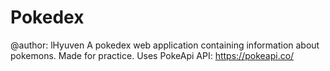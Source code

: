 # Pokedex
@author: lHyuven
A pokedex web application containing information about pokemons. Made for practice. Uses PokeApi API: https://pokeapi.co/
